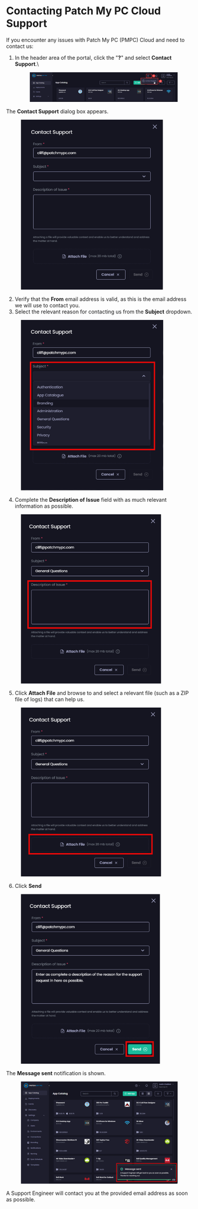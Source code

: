 # Contacting Patch My PC Cloud Support

If you encounter any issues with Patch My PC (PMPC) Cloud and need to contact us:

1.  In the header area of the portal, click the "**?**" and select **Contact Support**.\


    <figure><img src="../_images/gitbook/image (766).png" alt="Clicking the question mark and selecting “Contact Support”"><figcaption></figcaption></figure>



The **Contact Support** dialog box appears.

<figure><img src="../_images/gitbook/image (104).png" alt="&#x22;Contact Support&#x22; dialog box" width="384"><figcaption></figcaption></figure>

2. Verify that the **From** email address is valid, as this is the email address we will use to contact you.
3. Select the relevant reason for contacting us from the **Subject** dropdown.

<figure><img src="../_images/gitbook/image (2565).png" alt="&#x22;Subject&#x22; dropdown" width="385"><figcaption></figcaption></figure>

4. Complete the **Description of Issue** field with as much relevant information as possible.

<figure><img src="../_images/gitbook/image (106).png" alt="Complete the &#x22;Description&#x22; field" width="379"><figcaption></figcaption></figure>

5. Click **Attach File** and browse to and select a relevant file (such as a ZIP file of logs) that can help us.

<figure><img src="../_images/gitbook/image (107).png" alt="Clicking &#x22;Attach File&#x22;" width="379"><figcaption></figcaption></figure>

6. Click **Send**

<figure><img src="../_images/gitbook/image (109).png" alt="Clicking &#x22;Send&#x22;" width="376"><figcaption></figcaption></figure>

The **Message sent** notification is shown.

<figure><img src="../_images/gitbook/image (110).png" alt="The &#x22;Message sent&#x22; notification is shown" width="563"><figcaption></figcaption></figure>

A Support Engineer will contact you at the provided email address as soon as possible.
